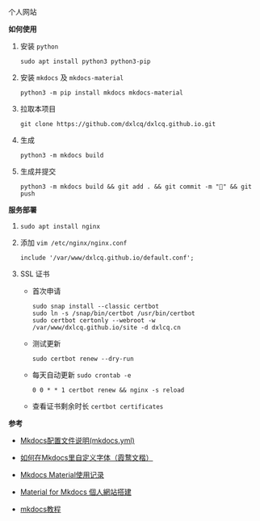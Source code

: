 个人网站

**如何使用**

1. 安装 `python`

    ```shell
    sudo apt install python3 python3-pip
    ```

2. 安装 `mkdocs` 及 `mkdocs-material`

    ```shell
    python3 -m pip install mkdocs mkdocs-material
    ```

3. 拉取本项目

    ```shell
    git clone https://github.com/dxlcq/dxlcq.github.io.git
    ```

4. 生成

    ```shell
    python3 -m mkdocs build
    ```

5. 生成并提交

    ```shell
    python3 -m mkdocs build && git add . && git commit -m "🥳" && git push
    ```

**服务部署**

1. `sudo apt install nginx`

2. 添加 `vim /etc/nginx/nginx.conf`

    ```
    include '/var/www/dxlcq.github.io/default.conf';
    ```

3. SSL 证书

    * 首次申请

        ```shell
        sudo snap install --classic certbot
        sudo ln -s /snap/bin/certbot /usr/bin/certbot
        sudo certbot certonly --webroot -w /var/www/dxlcq.github.io/site -d dxlcq.cn
        ```

    * 测试更新

        ```shell
        sudo certbot renew --dry-run
        ```

    * 每天自动更新 `sudo crontab -e`

        ```shell
        0 0 * * 1 certbot renew && nginx -s reload
        ```

    * 查看证书剩余时长 `certbot certificates`



**参考**

* [Mkdocs配置文件说明(mkdocs.yml)](https://blog.csdn.net/m0_63203517/article/details/129765689)

* [如何在Mkdocs里自定义字体（霞鹜文楷）](https://blog.csdn.net/m0_63203517/article/details/131946304)

* [Mkdocs Material使用记录](https://shafish.cn/blog/mkdocs/)

* [Material for Mkdocs 個人網站搭建](https://herointene.github.io/tech/mkdocsbuild/)

* [mkdocs教程](https://wcowin.work/tag.html#mkdocs)
